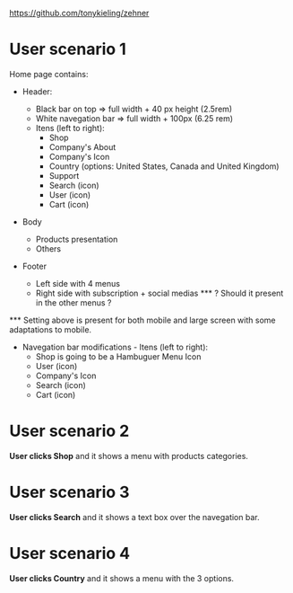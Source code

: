 https://github.com/tonykieling/zehner


# User scenario 1  
  Home page contains:

  - Header:
    - Black bar on top => full width + 40 px height (2.5rem)
    - White navegation bar => full width + 100px (6.25 rem)
    - Itens (left to right):
      - Shop
      - Company's About
      - Company's Icon
      - Country (options: United States, Canada and United Kingdom)
      - Support
      - Search (icon)
      - User (icon)
      - Cart (icon)


  - Body
      - Products presentation
      - Others

  - Footer
    - Left side with 4 menus
    - Right side with subscription + social medias
    *** ? Should it present in the other menus ?

  *** Setting above is present for both mobile and large screen with some adaptations to mobile.
  - Navegation bar modifications - Itens (left to right):
    - Shop is going to be a Hambuguer Menu Icon
    - User (icon)
    - Company's Icon
    - Search (icon)
    - Cart (icon)


# User scenario 2
**User clicks Shop** and it shows a menu with products categories.

# User scenario 3
**User clicks Search** and it shows a text box over the navegation bar.

# User scenario 4
**User clicks Country** and it shows a menu with the 3 options.

